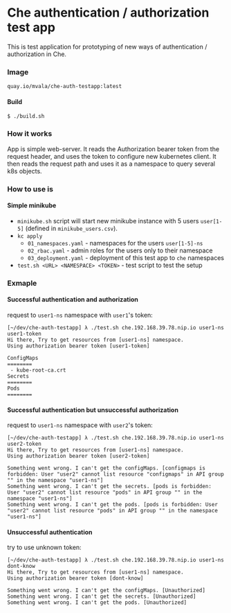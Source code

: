 # Che authentication / authorization test app

This is test application for prototyping of new ways of authentication / authorization in Che.

### Image
```
quay.io/mvala/che-auth-testapp:latest
```
#### Build
```
$ ./build.sh
```

### How it works
App is simple web-server. 
It reads the Authorization bearer token from the request header, and uses the token to configure new kubernetes client. 
It then reads the request path and uses it as a namespace to query several k8s objects.

### How to use is
#### Simple minikube
 - `minikube.sh` script will start new minikube instance with 5 users `user[1-5]` (defined in `minikube_users.csv`).
 - `kc apply`
    - `01_namespaces.yaml` - namespaces for the users `user[1-5]-ns`
    - `02_rbac.yaml` - admin roles for the users only to their namespace 
    - `03_deployment.yaml` - deployment of this test app to `che` namespaces
 - `test.sh <URL> <NAMESPACE> <TOKEN>` - test script to test the setup

### Exmaple
#### Successful authentication and authorization
request to `user1-ns` namespace with `user1`'s token:
```
[~/dev/che-auth-testapp] λ ./test.sh che.192.168.39.78.nip.io user1-ns user1-token
Hi there, Try to get resources from [user1-ns] namespace.
Using authorization bearer token [user1-token]

ConfigMaps
========
 - kube-root-ca.crt
Secrets
========
Pods
========
```

#### Successful authentication but unsuccessful authorization 
request to `user1-ns` namespace with `user2`'s token:
```
[~/dev/che-auth-testapp] λ ./test.sh che.192.168.39.78.nip.io user1-ns user2-token
Hi there, Try to get resources from [user1-ns] namespace.
Using authorization bearer token [user2-token]

Something went wrong. I can't get the configMaps. [configmaps is forbidden: User "user2" cannot list resource "configmaps" in API group "" in the namespace "user1-ns"]
Something went wrong. I can't get the secrets. [pods is forbidden: User "user2" cannot list resource "pods" in API group "" in the namespace "user1-ns"]
Something went wrong. I can't get the pods. [pods is forbidden: User "user2" cannot list resource "pods" in API group "" in the namespace "user1-ns"]
```

#### Unsuccessful authentication
try to use unknown token:
```
[~/dev/che-auth-testapp] λ ./test.sh che.192.168.39.78.nip.io user1-ns dont-know  
Hi there, Try to get resources from [user1-ns] namespace.
Using authorization bearer token [dont-know]

Something went wrong. I can't get the configMaps. [Unauthorized]
Something went wrong. I can't get the secrets. [Unauthorized]
Something went wrong. I can't get the pods. [Unauthorized]
```
